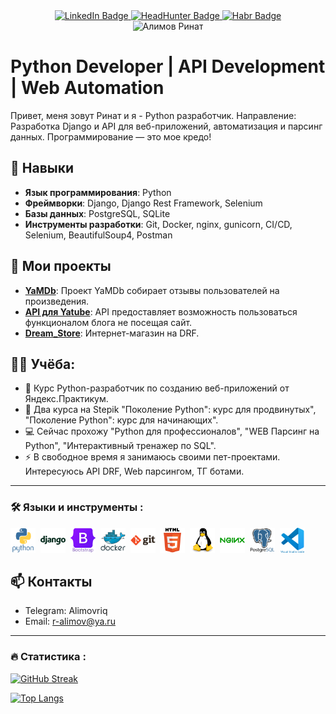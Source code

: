 <div id="header" align="center">
<div id="badges">
  <a href="https://www.linkedin.com/in/alimov-rinat/">
    <img src="https://img.shields.io/badge/LinkedIn-blue?style=for-the-badge&logo=linkedin&logoColor=white" alt="LinkedIn Badge"/>
  </a>
  <a href="https://hh.ru/resume/e0c7bd9fff0bcd036a0039ed1f77315a4f6f49">
    <img src="https://img.shields.io/badge/HeadHunter-red?style=for-the-badge&logo=headhunter&logoColor=white" alt="HeadHunter Badge"/>
  </a>
  <a href="https://career.habr.com/alimovriq">
    <img src="https://img.shields.io/badge/Habr-blue?style=for-the-badge&logo=habr&logoColor=white" alt="Habr Badge"/>
  </a>
</div>
  <img src="https://komarev.com/ghpvc/?username=Alimovriq&style=flat-square&color=blue" alt="Алимов Ринат"/>
 </div>
 
# Python Developer | API Development | Web Automation
Привет, меня зовут Ринат и я - Python разработчик. 
Направление: Разработка Django и API для веб-приложений, автоматизация и парсинг данных. 
Программирование — это мое кредо!

## 🔧 Навыки
- **Язык программирования**: Python
- **Фреймворки**: Django, Django Rest Framework, Selenium
- **Базы данных**: PostgreSQL, SQLite
- **Инструменты разработки**: Git, Docker, nginx, gunicorn, CI/CD, Selenium, BeautifulSoup4, Postman

## 🌟 Мои проекты
- [**YaMDb**](https://github.com/Alimovriq/api_yamdb): Проект YaMDb собирает отзывы пользователей на произведения.
- [**API для Yatube**](https://github.com/Alimovriq/api_final_yatube): API предоставляет возможность пользоваться функционалом блога не посещая сайт.
- [**Dream_Store**](https://github.com/Alimovriq/dream_store): Интернет-магазин на DRF.

## :man_technologist: Учёба:
- :telescope: Курс Python-разработчик по созданию веб-приложений от Яндекс.Практикум. 
- :seedling: Два курса на Stepik "Поколение Python": курс для продвинутых", "Поколение Python": курс для начинающих".
- 💻  Сейчас прохожу "Python для профессионалов", "WEB Парсинг на Python", "Интерактивный тренажер по SQL".
- :zap: В свободное время я занимаюсь своими пет-проектами. Интересуюсь API DRF, Web парсингом, ТГ ботами.  

---

### :hammer_and_wrench: Языки и инструменты :

<div>
  <img src="https://github.com/devicons/devicon/blob/master/icons/python/python-original-wordmark.svg" title="Java" alt="Java" width="40" height="40"/>&nbsp;
  <img src="https://github.com/devicons/devicon/blob/master/icons/django/django-plain-wordmark.svg" title="React" alt="React" width="40" height="40"/>&nbsp;
  <img src="https://github.com/devicons/devicon/blob/master/icons/bootstrap/bootstrap-original-wordmark.svg" title="Spring" alt="Spring" width="40" height="40"/>&nbsp;
  <img src="https://github.com/devicons/devicon/blob/master/icons/docker/docker-original-wordmark.svg" title="Material UI" alt="Material UI" width="40" height="40"/>&nbsp;
  <img src="https://github.com/devicons/devicon/blob/master/icons/git/git-original-wordmark.svg" title="Flutter" alt="Flutter" width="40" height="40"/>&nbsp;
  <img src="https://github.com/devicons/devicon/blob/master/icons/html5/html5-original-wordmark.svg" title="Redux" alt="Redux " width="40" height="40"/>&nbsp;
  <img src="https://github.com/devicons/devicon/blob/master/icons/linux/linux-original.svg"  title="CSS3" alt="CSS" width="40" height="40"/>&nbsp;
  <img src="https://github.com/devicons/devicon/blob/master/icons/nginx/nginx-original.svg" title="HTML5" alt="HTML" width="40" height="40"/>&nbsp;
  <img src="https://github.com/devicons/devicon/blob/master/icons/postgresql/postgresql-original-wordmark.svg" title="JavaScript" alt="JavaScript" width="40" height="40"/>&nbsp;
  <img src="https://github.com/devicons/devicon/blob/master/icons/vscode/vscode-original-wordmark.svg" title="Firebase" alt="Firebase" width="40" height="40"/>&nbsp;
</div>

## 📫 Контакты
- Telegram: Alimovriq
- Email: [r-alimov@ya.ru](mailto:r-alimov@ya.ru)
  
---
### :fire: Статистика :

[![GitHub Streak](http://github-readme-streak-stats.herokuapp.com?user=Alimovriq&theme=vision-friendly-dark&hide_border=false&locale=ru)](https://git.io/streak-stats)

[![Top Langs](https://github-readme-stats.vercel.app/api/top-langs/?username=Alimovriq&layout=compact&theme=vision-friendly-dark&locale=ru&card_width=400)](https://github.com/anuraghazra/github-readme-stats)
<!--
**Alimovriq/Alimovriq** is a ✨ _special_ ✨ repository because its `README.md` (this file) appears on your GitHub profile.

Here are some ideas to get you started:

- 🔭 I’m currently working on ...
- 🌱 I’m currently learning ...
- 👯 I’m looking to collaborate on ...
- 🤔 I’m looking for help with ...
- 💬 Ask me about ...
- 📫 How to reach me: ...
- 😄 Pronouns: ...
- ⚡ Fun fact: ...
-->




